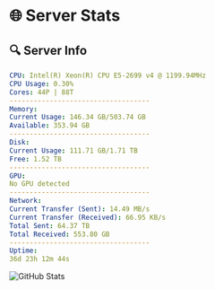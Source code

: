 # 🌐 Server Stats
## 🔍 Server Info
```yaml
CPU: Intel(R) Xeon(R) CPU E5-2699 v4 @ 1199.94MHz
CPU Usage: 0.30%
Cores: 44P | 88T
-----------------------------------
Memory:
Current Usage: 146.34 GB/503.74 GB
Available: 353.94 GB
-----------------------------------
Disk:
Current Usage: 111.71 GB/1.71 TB
Free: 1.52 TB
-----------------------------------
GPU:
No GPU detected
-----------------------------------
Network:
Current Transfer (Sent): 14.49 MB/s
Current Transfer (Received): 66.95 KB/s
Total Sent: 64.37 TB
Total Received: 553.80 GB
-----------------------------------
Uptime:
36d 23h 12m 44s
```
![GitHub Stats](https://img.shields.io/badge/Updated-2025-04-13_20:35:33-blue)